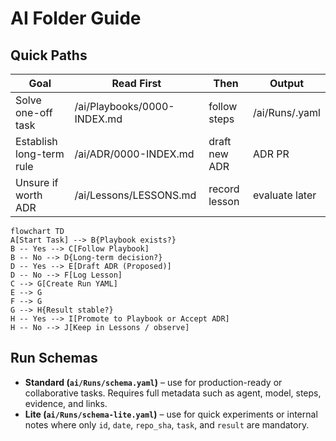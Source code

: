 # AI Folder Guide

## Quick Paths
| Goal | Read First | Then | Output |
|---|---|---|---|
| Solve one-off task | /ai/Playbooks/0000-INDEX.md | follow steps | /ai/Runs/<run>.yaml |
| Establish long-term rule | /ai/ADR/0000-INDEX.md | draft new ADR | ADR PR |
| Unsure if worth ADR | /ai/Lessons/LESSONS.md | record lesson | evaluate later |

```mermaid
flowchart TD
A[Start Task] --> B{Playbook exists?}
B -- Yes --> C[Follow Playbook]
B -- No --> D{Long-term decision?}
D -- Yes --> E[Draft ADR (Proposed)]
D -- No --> F[Log Lesson]
C --> G[Create Run YAML]
E --> G
F --> G
G --> H{Result stable?}
H -- Yes --> I[Promote to Playbook or Accept ADR]
H -- No --> J[Keep in Lessons / observe]
```

## Run Schemas
- **Standard (`ai/Runs/schema.yaml`)** – use for production-ready or collaborative tasks. Requires full metadata such as agent, model, steps, evidence, and links.
- **Lite (`ai/Runs/schema-lite.yaml`)** – use for quick experiments or internal notes where only `id`, `date`, `repo_sha`, `task`, and `result` are mandatory.
